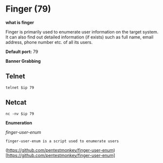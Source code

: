 # Finger (79)

**what is finger**

Finger is primarily used to enumerate user information on the target system. It can also find out detailed information (if exists) such as full name, email address, phone number etc. of all its users.

**Default port:**
 79


**Banner Grabbing**

## Telnet
````
telnet $ip 79
````

## Netcat 
````
nc -nv $ip 79

````

**Enumeration**

*finger-user-enum*

````
finger-user-enum is a script used to enumerate users

````
(https://github.com/pentestmonkey/finger-user-enum) [https://github.com/pentestmonkey/finger-user-enum]




